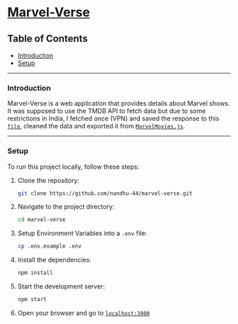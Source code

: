 # [Marvel-Verse](https://marvel-verse-six.vercel.app/)

## Table of Contents

- [Introduction](#introduction)
- [Setup](#setup)

---

### Introduction

Marvel-Verse is a web application that provides details about Marvel shows. It was supposed to use the TMDB API to fetch data but due to some restrictions in India, I fetched once (VPN) and saved the response to this [`file`](./src/data/marvel_movies.json), cleaned the data and exported it from [`MarvelMovies.js`](./src/data/MarvelMovies.js).

---

### Setup

To run this project locally, follow these steps:

1. Clone the repository:

    ```bash
    git clone https://github.com/nandhu-44/marvel-verse.git
    ```

2. Navigate to the project directory:

    ```bash
    cd marvel-verse
    ```

3. Setup Environment Variables into a `.env` file:

    ```bash
    cp .env.example .env
    ```

4. Install the dependencies:

    ```bash
    npm install
    ```

5. Start the development server:

    ```bash
    npm start
    ```

6. Open your browser and go to [`localhost:3000`](http://localhost:3000)
